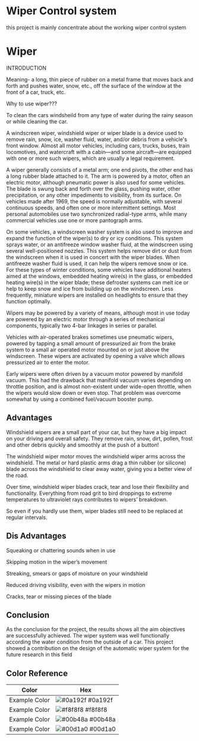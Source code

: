 
# Wiper Control system
this project is mainly concentrate about the working wiper control system

# Wiper
INTRODUCTION 

Meaning- a long, thin piece of rubber on a metal frame that moves back and forth and pushes water, snow, etc., off the surface of the window at the front of a car, truck, etc.

Why to use wiper???

To clean the cars windsheild from any type of water during the rainy season or while cleaning the car.

A windscreen wiper, windshield wiper or wiper blade is a device used to remove rain, snow, ice, washer fluid, water, and/or debris from a vehicle's front window. Almost all motor vehicles, including cars, trucks, buses, train locomotives, and watercraft with a cabin—and some aircraft—are equipped with one or more such wipers, which are usually a legal requirement.

A wiper generally consists of a metal arm; one end pivots, the other end has a long rubber blade attached to it. The arm is powered by a motor, often an electric motor, although pneumatic power is also used for some vehicles. The blade is swung back and forth over the glass, pushing water, other precipitation, or any other impediments to visibility, from its surface. On vehicles made after 1969, the speed is normally adjustable, with several continuous speeds, and often one or more intermittent settings. Most personal automobiles use two synchronized radial-type arms, while many commercial vehicles use one or more pantograph arms.

On some vehicles, a windscreen washer system is also used to improve and expand the function of the wiper(s) to dry or icy conditions. This system sprays water, or an antifreeze window washer fluid, at the windscreen using several well-positioned nozzles. This system helps remove dirt or dust from the windscreen when it is used in concert with the wiper blades. When antifreeze washer fluid is used, it can help the wipers remove snow or ice. For these types of winter conditions, some vehicles have additional heaters aimed at the windows, embedded heating wire(s) in the glass, or embedded heating wire(s) in the wiper blade; these defroster systems can melt ice or help to keep snow and ice from building up on the windscreen. Less frequently, miniature wipers are installed on headlights to ensure that they function optimally.

Wipers may be powered by a variety of means, although most in use today are powered by an electric motor through a series of mechanical components, typically two 4-bar linkages in series or parallel.

Vehicles with air-operated brakes sometimes use pneumatic wipers, powered by tapping a small amount of pressurized air from the brake system to a small air operated motor mounted on or just above the windscreen. These wipers are activated by opening a valve which allows pressurized air to enter the motor.

Early wipers were often driven by a vacuum motor powered by manifold vacuum. This had the drawback that manifold vacuum varies depending on throttle position, and is almost non-existent under wide-open throttle, when the wipers would slow down or even stop. That problem was overcome somewhat by using a combined fuel/vacuum booster pump.

## Advantages

Windshield wipers are a small part of your car, but they have a big impact on your driving and overall safety. They remove rain, snow, dirt, pollen, frost and other debris quickly and smoothly at the push of a button!

The windshield wiper motor moves the windshield wiper arms across the windshield. The metal or hard plastic arms drag a thin rubber (or silicone) blade across the windshield to clear away water, giving you a better view of the road.

Over time, windshield wiper blades crack, tear and lose their flexibility and functionality. Everything from road grit to bird droppings to extreme temperatures to ultraviolet rays contributes to wipers’ breakdown.

So even if you hardly use them, wiper blades still need to be replaced at regular intervals.

## Dis Advantages

Squeaking or chattering sounds when in use

Skipping motion in the wiper’s movement

Streaking, smears or gaps of moisture on your windshield

Reduced driving visibility, even with the wipers in motion

Cracks, tear or missing pieces of the blade


## Conclusion

As the conclusion for the project, the results shows all the aim objectives are successfully achieved. The wiper system
was well functionally according the water condition from the outside of a car. This project showed a contribution on the
design of the automatic wiper system for the future research in this field

















## Color Reference

| Color             | Hex                                                                |
| ----------------- | ------------------------------------------------------------------ |
| Example Color | ![#0a192f](https://via.placeholder.com/10/0a192f?text=+) #0a192f |
| Example Color | ![#f8f8f8](https://via.placeholder.com/10/f8f8f8?text=+) #f8f8f8 |
| Example Color | ![#00b48a](https://via.placeholder.com/10/00b48a?text=+) #00b48a |
| Example Color | ![#00d1a0](https://via.placeholder.com/10/00b48a?text=+) #00d1a0 |

